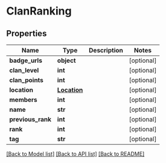 # ClanRanking

## Properties
Name | Type | Description | Notes
------------ | ------------- | ------------- | -------------
**badge_urls** | **object** |  | [optional] 
**clan_level** | **int** |  | [optional] 
**clan_points** | **int** |  | [optional] 
**location** | [**Location**](Location.md) |  | [optional] 
**members** | **int** |  | [optional] 
**name** | **str** |  | [optional] 
**previous_rank** | **int** |  | [optional] 
**rank** | **int** |  | [optional] 
**tag** | **str** |  | [optional] 

[[Back to Model list]](../README.md#documentation-for-models) [[Back to API list]](../README.md#documentation-for-api-endpoints) [[Back to README]](../README.md)

